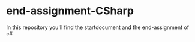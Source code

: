# end-assignment-CSharp

In this repository you'll find the startdocument and the end-assignment of c#

